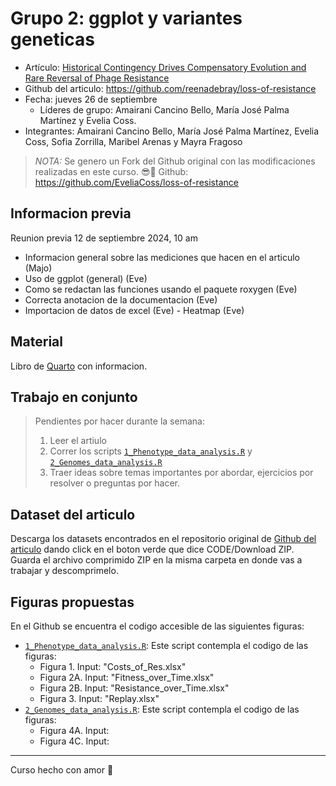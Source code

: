 # Grupo 2: ggplot y variantes geneticas

- Artículo: [Historical Contingency Drives Compensatory Evolution and Rare Reversal of Phage Resistance](https://academic.oup.com/mbe/article/39/9/msac182/6673247?login=false#371728839)
- Github del articulo: https://github.com/reenadebray/loss-of-resistance
- Fecha: jueves 26 de septiembre
  + Líderes de grupo: Amairani Cancino Bello, María José Palma Martínez y Evelia Coss.
- Integrantes: Amairani Cancino Bello, María José Palma Martínez, Evelia Coss, Sofia Zorrilla, Maribel Arenas y Mayra Fragoso

> *NOTA:* Se genero un Fork del Github original con las modificaciones realizadas en este curso. 😎💜 Github: https://github.com/EveliaCoss/loss-of-resistance

## Informacion previa

Reunion previa 12 de septiembre 2024, 10 am

- Informacion general sobre las mediciones que hacen en el articulo (Majo)
- Uso de ggplot (general) (Eve)
- Como se redactan las funciones usando el paquete roxygen (Eve)
- Correcta anotacion de la documentacion (Eve)
- Importacion de datos de excel (Eve)
- Heatmap (Eve)

## Material 

Libro de [Quarto](https://r-ladies-morelia.github.io/Reprohack2024/Grupo2/docs/index.html) con informacion.

## Trabajo en conjunto

> Pendientes por hacer durante la semana:
> 
> 1) Leer el artiulo
> 2) Correr los scripts [`1_Phenotype_data_analysis.R`](https://github.com/EveliaCoss/loss-of-resistance/blob/main/1_Phenotype_data_analysis.R) y [`2_Genomes_data_analysis.R`](https://github.com/EveliaCoss/loss-of-resistance/blob/main/2_Genomes_data_analysis.R)
> 3) Traer ideas sobre temas importantes por abordar, ejercicios por resolver o preguntas por hacer.

## Dataset del articulo

Descarga los datasets encontrados en el repositorio original de [Github del articulo](https://github.com/reenadebray/loss-of-resistance) dando click en el boton verde que dice CODE/Download ZIP. Guarda el archivo comprimido ZIP en la misma carpeta en donde vas a trabajar y descomprimelo. 

## Figuras propuestas

En el Github se encuentra el codigo accesible de las siguientes figuras:

- [`1_Phenotype_data_analysis.R`](https://github.com/EveliaCoss/loss-of-resistance/blob/main/1_Phenotype_data_analysis.R): Este script contempla el codigo de las figuras:
  * Figura 1. Input: "Costs_of_Res.xlsx"
  * Figura 2A. Input: "Fitness_over_Time.xlsx"
  * Figura 2B. Input: "Resistance_over_Time.xlsx"
  * Figura 3. Input: "Replay.xlsx"
- [`2_Genomes_data_analysis.R`](https://github.com/EveliaCoss/loss-of-resistance/blob/main/2_Genomes_data_analysis.R): Este script contempla el codigo de las figuras:
  * Figura 4A. Input:
  * Figura 4C. Input:

--------------
Curso hecho con amor 💜
